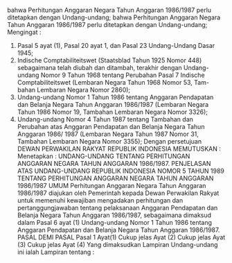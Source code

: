  bahwa Perhitungan Anggaran Negara Tahun Anggaran 1986/1987 perlu ditetapkan dengan Undang-undang; bahwa Perhitungan Anggaran Negara Tahun Anggaran 1986/1987 perlu ditetapkan dengan Undang-undang;
Mengingat :

1. Pasal 5 ayat (1), Pasal 20 ayat 1, dan Pasal 23 Undang-Undang Dasar 1945;
2. Indische Comptabiliteitswet (Staatsblad Tahun 1925 Nomor 448) sebagaimana telah diubah dan ditambah, terakhir dengan Undang- undang Nomor 9 Tahun 1968 tentang Perubahan Pasal 7 Indische Comptabiliteitswet (Lembaran Negara Tahun 1968 Nomor 53, Tam- bahan Lembaran Negara Nomor 2860);
3. Undang-undang Nomor 1 Tahun 1986 tentang Anggaran Pendapatan dan Belanja Negara Tahun Anggaran 1986/1987 (Lembaran Negara Tahun 1986 Nomor 19, Tambahan Lembaran Negara Nomor 3326);
4. Undang-undang Nomor 4 Tahun 1987 tentang Tambahan dan Perubahan atas Anggaran Pendapatan dan Belanja Negara Tahun Anggaran 1986/ 1987 (Lembaran Negara Tahun 1987 Nomor 31, Tambahan Lembaran Negara Nomor 3355); Dengan persetujuan DEWAN PERWAKILAN RAKYAT REPUBLIK INDONESIA MEMUTUSKAN : Menetapkan : UNDANG-UNDANG TENTANG PERHITUNGAN ANGGARAN NEGARA TAHUN ANGGARAN 1986/1987. PENJELASAN ATAS UNDANG-UNDANG REPUBLIK INDONESIA NOMOR 5 TAHUN 1989 TENTANG PERHITUNGAN ANGGARAN NEGARA TAHUN ANGGARAN 1986/1987 UMUM Perhitungan Anggaran Negara Tahun Anggaran 1986/1987 diajukan oleh Pemerintah kepada Dewan Perwakilan Rakyat untuk memenuhi kewajiban mengadakan perhitungan dan pertanggungjawaban tentang pelaksanaan Anggaran Pendapatan dan Belanja Negara Tahun Anggaran 1986/1987, sebagaimana dimaksud dalam Pasal 6 ayat (1) Undang-undang Nomor 1 Tahun 1986 tentang Anggaran Pendapatan dan Belanja Negara Tahun Anggaran 1986/1987. PASAL DEMI PASAL Pasal 1 Ayat(1) Cukup jelas Ayat (2) Cukup jelas Ayat (3) Cukup jelas Ayat (4) Yang dimaksudkan Lampiran Undang-undang ini ialah Lampiran tentang :